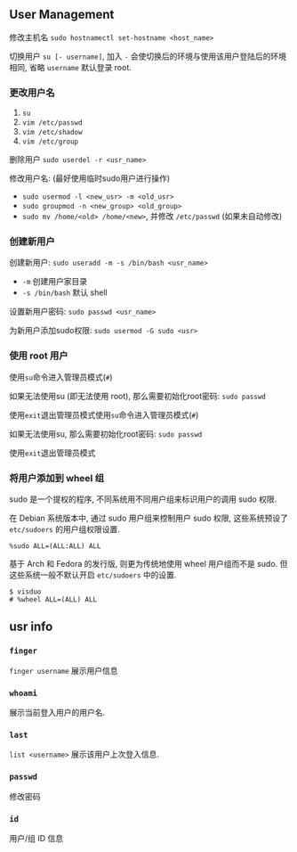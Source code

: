 ## User Management

修改主机名 `sudo hostnamectl set-hostname <host_name>`

切换用户 `su [- username]`, 加入 `-` 会使切换后的环境与使用该用户登陆后的环境相同, 省略 `username` 默认登录 root.

### 更改用户名

1. `su`
2. `vim /etc/passwd`
3. `vim /etc/shadow`
4. `vim /etc/group`

删除用户 `sudo userdel -r <usr_name>`

修改用户名: (最好使用临时sudo用户进行操作)
- `sudo usermod -l <new_usr> -m <old_usr>`
- `sudo groupmod -n <new_group> <old_group>`
- `sudo mv /home/<old> /home/<new>`, 并修改 `/etc/passwd` (如果未自动修改)

### 创建新用户

创建新用户: `sudo useradd -m -s /bin/bash <usr_name>`
- `-m` 创建用户家目录
- `-s /bin/bash` 默认 shell

设置新用户密码: `sudo passwd <usr_name>`

为新用户添加sudo权限: `sudo usermod -G sudo <usr>`

### 使用 root 用户

使用`su`命令进入管理员模式(`#`)

如果无法使用su (即无法使用 root), 那么需要初始化root密码: `sudo passwd`

使用`exit`退出管理员模式使用`su`命令进入管理员模式(`#`)

如果无法使用su, 那么需要初始化root密码: `sudo passwd`

使用`exit`退出管理员模式

### 将用户添加到 wheel 组

sudo 是一个提权的程序, 不同系统用不同用户组来标识用户的调用 sudo 权限.

在 Debian 系统版本中, 通过 sudo 用户组来控制用户 sudo 权限, 这些系统预设了 `etc/sudoers` 的用户组权限设置.

```
%sudo ALL=(ALL:ALL) ALL
```

基于 Arch 和 Fedora 的发行版, 则更为传统地使用 wheel 用户组而不是 sudo. 但这些系统一般不默认开启 `etc/sudoers` 中的设置.

```
$ visduo
# %wheel ALL=(ALL) ALL
```

## usr info

### `finger`

`finger username` 展示用户信息

### `whoami`

展示当前登入用户的用户名.

### `last`

`list <username>` 展示该用户上次登入信息.

### `passwd`

修改密码

### `id`

用户/组 ID 信息